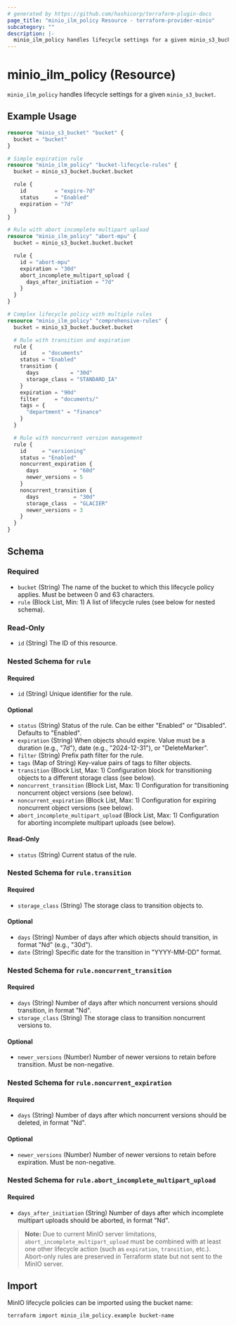 ```yaml
---
# generated by https://github.com/hashicorp/terraform-plugin-docs
page_title: "minio_ilm_policy Resource - terraform-provider-minio"
subcategory: ""
description: |-
  minio_ilm_policy handles lifecycle settings for a given minio_s3_bucket.
---
```


# minio_ilm_policy (Resource)

`minio_ilm_policy` handles lifecycle settings for a given `minio_s3_bucket`.

## Example Usage

```terraform
resource "minio_s3_bucket" "bucket" {
  bucket = "bucket"
}

# Simple expiration rule
resource "minio_ilm_policy" "bucket-lifecycle-rules" {
  bucket = minio_s3_bucket.bucket.bucket

  rule {
    id         = "expire-7d"
    status     = "Enabled"
    expiration = "7d"
  }
}

# Rule with abort incomplete multipart upload
resource "minio_ilm_policy" "abort-mpu" {
  bucket = minio_s3_bucket.bucket.bucket

  rule {
    id = "abort-mpu"
    expiration = "30d"
    abort_incomplete_multipart_upload {
      days_after_initiation = "7d"
    }
  }
}

# Complex lifecycle policy with multiple rules
resource "minio_ilm_policy" "comprehensive-rules" {
  bucket = minio_s3_bucket.bucket.bucket

  # Rule with transition and expiration
  rule {
    id     = "documents"
    status = "Enabled"
    transition {
      days          = "30d"
      storage_class = "STANDARD_IA"
    }
    expiration = "90d"
    filter     = "documents/"
    tags = {
      "department" = "finance"
    }
  }

  # Rule with noncurrent version management
  rule {
    id     = "versioning"
    status = "Enabled"
    noncurrent_expiration {
      days           = "60d"
      newer_versions = 5
    }
    noncurrent_transition {
      days           = "30d"
      storage_class  = "GLACIER"
      newer_versions = 3
    }
  }
}
```

## Schema

### Required

- `bucket` (String) The name of the bucket to which this lifecycle policy applies. Must be between 0 and 63 characters.
- `rule` (Block List, Min: 1) A list of lifecycle rules (see below for nested schema).

### Read-Only

- `id` (String) The ID of this resource.

### Nested Schema for `rule`

#### Required

- `id` (String) Unique identifier for the rule.

#### Optional

- `status` (String) Status of the rule. Can be either "Enabled" or "Disabled". Defaults to "Enabled".
- `expiration` (String) When objects should expire. Value must be a duration (e.g., "7d"), date (e.g., "2024-12-31"), or "DeleteMarker".
- `filter` (String) Prefix path filter for the rule.
- `tags` (Map of String) Key-value pairs of tags to filter objects.
- `transition` (Block List, Max: 1) Configuration block for transitioning objects to a different storage class (see below).
- `noncurrent_transition` (Block List, Max: 1) Configuration for transitioning noncurrent object versions (see below).
- `noncurrent_expiration` (Block List, Max: 1) Configuration for expiring noncurrent object versions (see below).
- `abort_incomplete_multipart_upload` (Block List, Max: 1) Configuration for aborting incomplete multipart uploads (see below).

#### Read-Only

- `status` (String) Current status of the rule.

### Nested Schema for `rule.transition`

#### Required

- `storage_class` (String) The storage class to transition objects to.

#### Optional

- `days` (String) Number of days after which objects should transition, in format "Nd" (e.g., "30d").
- `date` (String) Specific date for the transition in "YYYY-MM-DD" format.

### Nested Schema for `rule.noncurrent_transition`

#### Required

- `days` (String) Number of days after which noncurrent versions should transition, in format "Nd".
- `storage_class` (String) The storage class to transition noncurrent versions to.

#### Optional

- `newer_versions` (Number) Number of newer versions to retain before transition. Must be non-negative.

### Nested Schema for `rule.noncurrent_expiration`

#### Required

- `days` (String) Number of days after which noncurrent versions should be deleted, in format "Nd".

#### Optional

- `newer_versions` (Number) Number of newer versions to retain before expiration. Must be non-negative.

### Nested Schema for `rule.abort_incomplete_multipart_upload`

#### Required

- `days_after_initiation` (String) Number of days after which incomplete multipart uploads should be aborted, in format "Nd".

> **Note:** Due to current MinIO server limitations, `abort_incomplete_multipart_upload` must be combined with at least one other lifecycle action (such as `expiration`, `transition`, etc.). Abort-only rules are preserved in Terraform state but not sent to the MinIO server.

## Import

MinIO lifecycle policies can be imported using the bucket name:

```shell
terraform import minio_ilm_policy.example bucket-name
```
